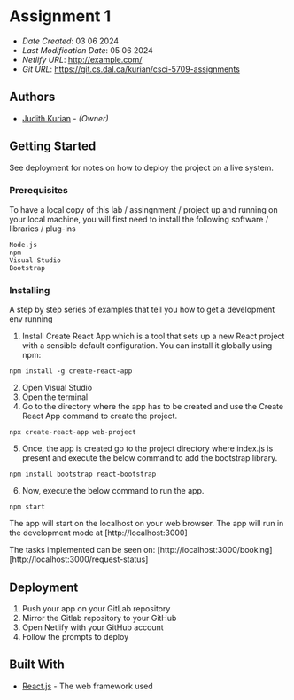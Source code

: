# Assignment 1

* *Date Created*: 03 06 2024
* *Last Modification Date*: 05 06 2024
* *Netlify URL*: <http://example.com/>
* *Git URL*: <https://git.cs.dal.ca/kurian/csci-5709-assignments>

## Authors

* [Judith Kurian](jd800733@dal.ca) - *(Owner)*

## Getting Started

See deployment for notes on how to deploy the project on a live system.

### Prerequisites

To have a local copy of this lab / assingnment / project up and running on your local machine, you will first need to install the following software / libraries / plug-ins

```
Node.js
npm
Visual Studio
Bootstrap

```

### Installing

A step by step series of examples that tell you how to get a development env running


1. Install Create React App which is a tool that sets up a new React project with a sensible default configuration. You can install it globally using npm:

```
npm install -g create-react-app
```

2. Open Visual Studio
3. Open the terminal
4. Go to the directory where the app has to be created and use the Create React App command to create the project. 

```
npx create-react-app web-project
```

5. Once, the app is created go to the project directory where index.js is present and execute the below command to add the bootstrap library.

```
npm install bootstrap react-bootstrap
```

6. Now, execute the below command to run the app.

```
npm start
```

The app will start on the localhost on your web browser. The app will run in the development mode at [http://localhost:3000]

The tasks implemented can be seen on: 
[http://localhost:3000/booking] 
[http://localhost:3000/request-status] 

## Deployment

1. Push your app on your GitLab repository
2. Mirror the Gitlab repository to your GitHub
3. Open Netlify with your GitHub account
4. Follow the prompts to deploy

## Built With

* [React.js](https://react.dev/learn) - The web framework used